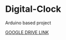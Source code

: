 # Digital-Clock
Arduino based project

<a href="https://drive.google.com/open?id=1yC4Ca92SEsnIhXYROIxgXkDfcC2gEdlF" target="_blank"> GOOGLE DRIVE LINK </a> 

